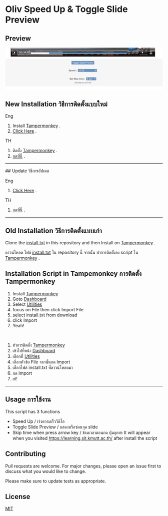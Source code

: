 # Oliv Speed Up & Toggle Slide Preview

## Preview 
![alt text](https://github.com/siraom15/Oliv-Speed-Up/blob/main/preview.PNG?raw=true)

## New Installation วิธีการติดตั้งแบบใหม่

Eng
1. Install [Tampermonkey](https://chrome.google.com/webstore/detail/tampermonkey/dhdgffkkebhmkfjojejmpbldmpobfkfo) .
2. [Click Here](https://github.com/siraom15/Oliv-Speed-Up/raw/main/Oliv-Speed-Up.user.js) .

TH 
1. ติดตั้ง [Tampermonkey](https://chrome.google.com/webstore/detail/tampermonkey/dhdgffkkebhmkfjojejmpbldmpobfkfo) .
2. [กดที่นี้](https://github.com/siraom15/Oliv-Speed-Up/raw/main/Oliv-Speed-Up.user.js) .

<hr>
## Update วิธีการอัปเดต

Eng
1. [Click Here](https://github.com/siraom15/Oliv-Speed-Up/raw/main/Oliv-Speed-Up.user.js) .

TH 
1. [กดที่นี้](https://github.com/siraom15/Oliv-Speed-Up/raw/main/Oliv-Speed-Up.user.js) .

<hr>

## Old Installation วิธีการติดตั้งแบบเก่า

Clone the [install.txt](https://github.com/siraom15/Oliv-Speed-Up/blob/main/install.txt) in this repository and then Install on [Tampermonkey](https://chrome.google.com/webstore/detail/tampermonkey/dhdgffkkebhmkfjojejmpbldmpobfkfo) .


ดาวน์โหลด ไฟล์ [install.txt](https://github.com/siraom15/Oliv-Speed-Up/blob/main/install.txt) ใน repository นี้ จากนั้น ทำการติดตั้งลง script ใน [Tampermonkey](https://chrome.google.com/webstore/detail/tampermonkey/dhdgffkkebhmkfjojejmpbldmpobfkfo) .

## Installation Script in Tampemonkey การติดตั้ง Tampermonkey

1. Install [Tampermonkey](https://chrome.google.com/webstore/detail/tampermonkey/dhdgffkkebhmkfjojejmpbldmpobfkfo)
1. Goto [Dashboard](extension://dhdgffkkebhmkfjojejmpbldmpobfkfo/options.html#url=&nav=dashboard) 
1. Select [Utilities](extension://dhdgffkkebhmkfjojejmpbldmpobfkfo/options.html#nav=utils)  
1. focus on File then click Import File
1. select install.txt from download
1. click Import
1. Yeah!

<br>

1. ทำการติดตั้ง [Tampermonkey](https://chrome.google.com/webstore/detail/tampermonkey/dhdgffkkebhmkfjojejmpbldmpobfkfo)
1. เข้าไปที่หน้า [Dashboard](extension://dhdgffkkebhmkfjojejmpbldmpobfkfo/options.html#url=&nav=dashboard) 
1. เลือกที่ [Utilities](extension://dhdgffkkebhmkfjojejmpbldmpobfkfo/options.html#nav=utils)  
1. เลือกหัวข้อ File จากนั้นกด Import 
1. เลือกไฟล์ install.txt ที่ดาวน์โหลดมา
1. กด Import
1. เย้!

<hr>

## Usage การใช้งาน

This script has 3 functions 

- Speed Up / เร่งความเร็ววิดิโอ
- Toggle Slide Preview / แสดงหรือซ่อนจุด slide 
- Skip time when press arrow key / ข้ามเวลาตอนกด ปุ่มลุกศร
It will appear when you visited https://learning.sit.kmutt.ac.th/ after install the script



## Contributing
Pull requests are welcome. For major changes, please open an issue first to discuss what you would like to change.

Please make sure to update tests as appropriate.

## License
[MIT](https://choosealicense.com/licenses/mit/)
